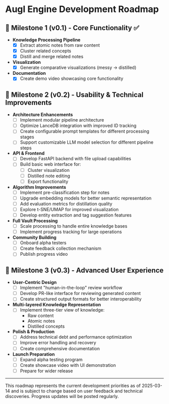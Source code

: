 # AugI Engine Development Roadmap

## 🎯 Milestone 1 (v0.1) - Core Functionality ✅
- **Knowledge Processing Pipeline**
  - [x] Extract atomic notes from raw content
  - [x] Cluster related concepts
  - [x] Distill and merge related notes
- **Visualization**
  - [x] Generate comparative visualizations (messy → distilled)
- **Documentation**
  - [x] Create demo video showcasing core functionality

## 🚀 Milestone 2 (v0.2) - Usability & Technical Improvements
- **Architecture Enhancements**
  - [ ] Implement modular pipeline architecture
  - [ ] Optimize LanceDB integration with improved ID tracking
  - [ ] Create configurable prompt templates for different processing stages
  - [ ] Support customizable LLM model selection for different pipeline steps
- **API & Frontend**
  - [ ] Develop FastAPI backend with file upload capabilities
  - [ ] Build basic web interface for:
    - [ ] Cluster visualization
    - [ ] Distilled note editing
    - [ ] Export functionality
- **Algorithm Improvements**
  - [ ] Implement pre-classification step for notes
  - [ ] Upgrade embedding models for better semantic representation
  - [ ] Add evaluation metrics for distillation quality
  - [ ] Explore t-SNE/UMAP for improved visualization
  - [ ] Develop entity extraction and tag suggestion features
- **Full Vault Processing**
  - [ ] Scale processing to handle entire knowledge bases
  - [ ] Implement progress tracking for large operations
- **Community Building**
  - [ ] Onboard alpha testers
  - [ ] Create feedback collection mechanism
  - [ ] Publish progress video

## 🌟 Milestone 3 (v0.3) - Advanced User Experience
- **User-Centric Design**
  - [ ] Implement "human-in-the-loop" review workflow
  - [ ] Develop PR-like interface for reviewing generated content
  - [ ] Create structured output formats for better interoperability
- **Multi-layered Knowledge Representation**
  - [ ] Implement three-tier view of knowledge:
    - Raw content
    - Atomic notes
    - Distilled concepts
- **Polish & Production**
  - [ ] Address technical debt and performance optimization
  - [ ] Improve error handling and recovery
  - [ ] Create comprehensive documentation
- **Launch Preparation**
  - [ ] Expand alpha testing program
  - [ ] Create showcase video with UI demonstration
  - [ ] Prepare for wider release

---

This roadmap represents the current development priorities as of 2025-03-14 and is subject to change based on user feedback and technical discoveries. Progress updates will be posted regularly.